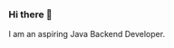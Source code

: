 ### Hi there 👋
I am an aspiring Java Backend Developer.

<!--
**hemant097/hemant097** is a ✨ _special_ ✨ repository because its `README.md` (this file) appears on your GitHub profile.

Here are some ideas to get you started:

- 🔭 I’m currently working on ...
- 🌱 I’m currently learning ...Java
- 👯 I’m looking to collaborate on ...
- 🤔 I’m looking for help with ...
- 💬 Ask me about ...
📫 How to reach me: ...hem789ant1997@outlook.com
- 😄 Pronouns: ...
- ⚡ Fun fact: ...
-->
